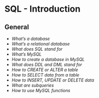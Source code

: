 # SQL - Introduction
## General

- _What’s a database_
- _What’s a relational database_
- _What does SQL stand for_
- _What’s MySQL_
- _How to create a database in MySQL_
- _What does DDL and DML stand for_
- _How to CREATE or ALTER a table_
- _How to SELECT data from a table_
- _How to INSERT, UPDATE or DELETE data_
- _What are subqueries_
- _How to use MySQL functions_
